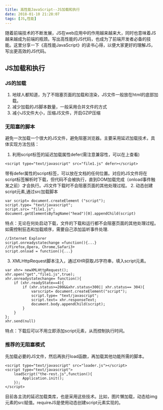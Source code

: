 ```yaml
---
title: 高性能JavaScript--JS加载和执行
date: 2018-01-10 21:28:07
tags: [JS,性能]
---
```

随着前端技术的不断发展，JS在web应用中的作用越来越来大，同时也意味着JS越来越成为前端的瓶颈。写出高性能的JS代码，也成为了前端开发者必备的技能。这里分享一下《高性能JavaScript》的读书心得，以便大家更好的理解JS，写出更高效的JS代码。  
## JS加载和执行  
### JS的加载  
1. 地球人都知道，为了不阻塞页面的加载和渲染，JS文件一般放在html的底部加载。
2. 减少加载的JS脚本数量，一般采用合并文件的方式
3. 减小JS文件大小，压缩JS文件，开启GZIP压缩  

### 无阻塞的脚本  
避免一次加载一个很大的JS文件，避免阻塞浏览器。主要采用延迟加载技术，具体实现方法包括：
1. 利用script标签的延迟加载属性defer(需注意兼容性，可以在[](http://caniuse.com/)上查看)
```
<script type="text/javascript" src="file1.js" defer></script>
```
带有defer属性的script标签，可以放在文档的任何位置。对应的JS文件将在script标签解析时下载，但代码不会被执行，直到DOM加载完成（onload事件触发之前）才会执行。JS文件下载时不会阻塞页面的其他处理过程。
2. 动态创建script元素,通过src加载脚本 
```
var script= document.createElement ("script");
script.type= "text/javascript";
script.src= "file1.js";
document.getElementsByTagName("head")[0].appendChild(script)
```
特点：无论在何处启动下载，文件的下载和运行都不会阻塞页面的其他处理过程。如需控制狂态和加载顺序，需要自己添加监听事件处理.
```
//Internet Explorer
script.onreadystatechange =function(){...}
//Firefox,Opera, Chrome,Safari3+
script.onload = function(){...}
```  

3. XMLHttpRequest脚本注入，通过XHR获取JS字符串，填入script元素。
```
var xhr= newXMLHttpRequest();
xhr.open("get","file1.js",true);
xhr.onreadystatechange= function(){
    if (xhr.readyState==4){
        if (xhr.status>=200&&xhr.status<300|| xhr.status== 304){
            varscript= document.createElement("script");
            script.type= "text/javascript";
            script.text= xhr.responseText;
            document.body.appendChild(script);
        }
    }
};
xhr.send(null)
```
特点：下载后可以不用立即添加script元素，从而控制执行时间。
### 推荐的无阻塞模式
先加载必要的JS文件，然后再执行load函数，再加载其他功能所需的脚本。
```
<script type="text/javascript" src="loader.js"></script>
<script type="text/javascript">
    loadScript("the-rest.js",function(){
        Application.init();
    });
</script>
```
目前各主流的延迟加载类库，也是采用这些技术。比如，图片懒加载，动态给img元素的src赋值。requireJS是使用动态创建script元素实现的。  
